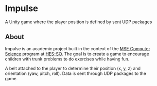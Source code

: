 # Impulse
A Unity game where the player position is defined by sent UDP packages

## About

Impulse is an academic project built in the context of the [MSE Computer Science](https://www.hes-so.ch/en/field-of-study/ia/mse/cs) program at [HES-SO](https://www.hes-so.ch/en). The goal is to create a game to encourage children with trunk problems to do exercises while having fun.

A belt attached to the player to determine their position (x, y, z) and orientation (yaw, pitch, roll). Data is sent through UDP packages to the game.